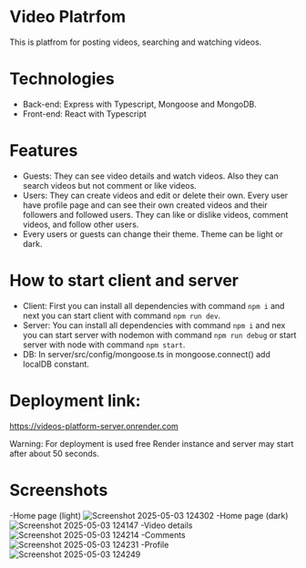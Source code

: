 # Video Platrfom
This is platfrom for posting videos, searching and watching videos.
# Technologies
- Back-end: Express with Typescript, Mongoose and MongoDB.
- Front-end: React with Typescript
# Features
- Guests: They can see video details and watch videos. Also they can search videos but not comment or like videos.
- Users: They can create videos and edit or delete their own. Every user have profile page and can see their own created videos and their followers and followed users. They can like or dislike videos, comment videos, and follow other users.
- Every users or guests can change their theme. Theme can be light or dark.
# How to start client and server
- Client: First you can install all dependencies with command `npm i` and next you can start client with command `npm run dev`.
- Server: You can install all dependencies with command `npm i` and nex you can start server with nodemon with command `npm run debug` or start server with node with command `npm start`.
- DB: In server/src/config/mongoose.ts in mongoose.connect() add localDB constant.
# Deployment link:
https://videos-platform-server.onrender.com

Warning: For deployment is used free Render instance and server may start after about 50 seconds.
# Screenshots
-Home page (light)
![Screenshot 2025-05-03 124302](https://github.com/user-attachments/assets/754fc118-f907-4e05-941a-8eed4230796a)
-Home page (dark)
  ![Screenshot 2025-05-03 124147](https://github.com/user-attachments/assets/1485ecec-2d29-42ef-9e22-8f1717711c22)
-Video details
![Screenshot 2025-05-03 124214](https://github.com/user-attachments/assets/38017343-47d6-449f-a7b2-47a2edae55b9)
-Comments
![Screenshot 2025-05-03 124231](https://github.com/user-attachments/assets/363e7a55-b294-46b1-8edf-23579e2bad07)
-Profile
![Screenshot 2025-05-03 124249](https://github.com/user-attachments/assets/3d04e6da-f9f0-4b8c-a7b8-78bcabbd4711)




